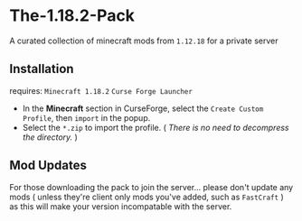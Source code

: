 # The-1.18.2-Pack
A curated collection of minecraft mods from `1.12.18` for a private server
## Installation
requires: `Minecraft 1.18.2` `Curse Forge Launcher`
- In the **Minecraft** section in CurseForge, select the `Create Custom Profile`, then `import` in the popup.
- Select the `*.zip` to import the profile. ( *There is no need to decompress the directory.* )
## Mod Updates
For those downloading the pack to join the server... please don't update any mods ( unless they're client only mods you've added, such as `FastCraft` ) as this will make your version incompatable with the server.
